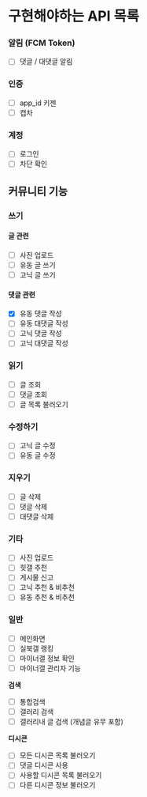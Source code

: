 # 구현해야하는 API 목록

### 알림 (FCM Token)
- [ ] 댓글 / 대댓글 알림

### 인증
- [ ] app_id 키젠
- [ ] 캡차

### 계정
- [ ] 로그인
- [ ] 차단 확인

## 커뮤니티 기능
### 쓰기
#### 글 관련
- [ ] 사진 업로드
- [ ] 유동 글 쓰기
- [ ] 고닉 글 쓰기

#### 댓글 관련
- [X] 유동 댓글 작성
- [ ] 유동 대댓글 작성
- [ ] 고닉 댓글 작성
- [ ] 고닉 대댓글 작성

### 읽기
- [ ] 글 조회
- [ ] 댓글 조회
- [ ] 글 목록 불러오기

### 수정하기
- [ ] 고닉 글 수정
- [ ] 유동 글 수정

### 지우기
- [ ] 글 삭제
- [ ] 댓글 삭제
- [ ] 대댓글 삭제

### 기타
- [ ] 사진 업로드
- [ ] 힛갤 추천
- [ ] 게시물 신고
- [ ] 고닉 추천 & 비추천
- [ ] 유동 추천 & 비추천

### 일반
- [ ] 메인화면
- [ ] 실북갤 랭킹
- [ ] 마이너갤 정보 확인
- [ ] 마이너갤 관리자 기능

**검색**
- [ ] 통합검색
- [ ] 갤러리 검색
- [ ] 갤러리내 글 검색 (개념글 유무 포함)

**디시콘**
- [ ] 모든 디시콘 목록 불러오기
- [ ] 댓글 디시콘 사용
- [ ] 사용할 디시콘 목록 불러오기
- [ ] 다른 디시콘 정보 불러오기
